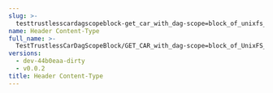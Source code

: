 ```yaml
---
slug: >-
  testtrustlesscardagscopeblock-get_car_with_dag-scope=block_of_unixfs_file_on_a_path_(format=car)-header_content-type
name: Header Content-Type
full_name: >-
  TestTrustlessCarDagScopeBlock/GET_CAR_with_dag-scope=block_of_UnixFS_file_on_a_path_(format=car)/Header_Content-Type
versions:
  - dev-44b0eaa-dirty
  - v0.0.2
title: Header Content-Type
---
```


